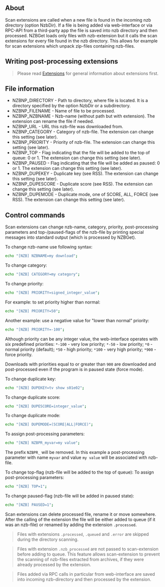 ## About

Scan extensions are called when a new file is found in the incoming nzb directory (option NzbDir). 
If a file is being added via web-interface or via RPC-API from a third-party app the file is saved into nzb directory and then processed. NZBGet loads only files with nzb-extension but it calls the scan extensions for every file found in the nzb directory. 
This allows for example for scan extensions which unpack zip-files containing nzb-files.

## Writing post-processing extensions

> Please read [Extensions](EXTENSIONS.md) for general information about extensions first.

## File information
 - NZBNP_DIRECTORY - Path to directory, where file is located. It is a directory specified by the option NzbDir or a subdirectory.
 - NZBNP_FILENAME - Name of file to be processed.
 - NZBNP_NZBNAME - Nzb-name (without path but with extension). The extension can rename the file if needed.
 - NZBNP_URL - URL this nzb-file was downloaded from.
 - NZBNP_CATEGORY - Category of nzb-file. The extension can change this setting (see later).
 - NZBNP_PRIORITY - Priority of nzb-file. The extension can change this setting (see later).
 - NZBNP_TOP - Flag indicating that the file will be added to the top of queue: 0 or 1. The extension can change this setting (see later).
 - NZBNP_PAUSED - Flag indicating that the file will be added as paused: 0 or 1. The extension can change this setting (see later).
 - NZBNP_DUPEKEY - Duplicate key (see RSS). The extension can change this setting (see later).
 - NZBNP_DUPESCORE - Duplicate score (see RSS). The extension can change this setting (see later).
 - NZBNP_DUPEMODE - Duplicate mode, one of SCORE, ALL, FORCE (see RSS). The extension can change this setting (see later).


## Control commands

Scan extensions can change nzb-name, category, priority, post-processing parameters and top-/paused-flags 
of the nzb-file by printing special messages into standard output (which is processed by NZBGet).

To change nzb-name use following syntax:
```sh
echo "[NZB] NZBNAME=my download";
```
To change category:
```sh
echo "[NZB] CATEGORY=my category";
```
To change priority:
```sh
echo "[NZB] PRIORITY=signed_integer_value";
```
For example: to set priority higher than normal:
```sh
echo "[NZB] PRIORITY=50";
```
Another example: use a negative value for "lower than normal" priority:
```sh
echo "[NZB] PRIORITY=-100";
```

Although priority can be any integer value, the web-interface 
operates with six predefined priorities: `*-100` - very low priority; `*-50` - low priority; `*0` - normal priority (default); 
`*50` - high priority; `*100` - very high priority; `*900` - force priority.

Downloads with priorities equal to or greater than `900` are downloaded and post-processed 
even if the program is in paused state (force mode).

To change duplicate key:
```sh
echo "[NZB] DUPEKEY=tv show s01e02";
```
To change duplicate score:
```sh
echo "[NZB] DUPESCORE=integer_value";
```
To change duplicate mode:
```sh
echo "[NZB] DUPEMODE=(SCORE|ALL|FORCE)";
```
To assign post-processing parameters:
```sh
echo "[NZB] NZBPR_myvar=my value";
```
The prefix `NZBPR_` will be removed. In this example a post-processing parameter with name `myvar` 
and value `my value` will be associated with nzb-file.

To change top-flag (nzb-file will be added to the top of queue):
To assign post-processing parameters:
```sh
echo "[NZB] TOP=1";
```
To change paused-flag (nzb-file will be added in paused state):
```sh
echo "[NZB] PAUSED=1";
```
Scan extensions can delete processed file, rename it or move somewhere. After the calling of the extension the file will be 
either added to 
queue (if it was an nzb-file) or renamed by adding the extension `.processed`.

> Files with extensions `.processed`, `.queued` and `.error` are skipped during the directory scanning.

> Files with extension `.nzb_processed` are not passed to scan-extension before adding to queue. This feature allows scan-extension
to prevent the scanning of nzb-files extracted from archives, if they were already processed by the extension.

> Files added via RPC calls in particular from web-interface are saved into incoming nzb-directory and then processed by the extension.
